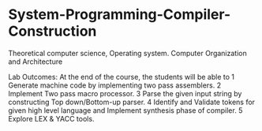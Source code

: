 # System-Programming-Compiler-Construction
Theoretical computer science, Operating system. Computer Organization and Architecture


Lab Outcomes: At the end of the course, the students will be able to 
1
Generate machine code by implementing two pass assemblers. 
2
Implement Two pass macro processor.
3
Parse the given input string by constructing Top down/Bottom-up parser. 
4
Identify and Validate tokens for given high level language and Implement synthesis phase of compiler.
5
Explore LEX & YACC tools.
